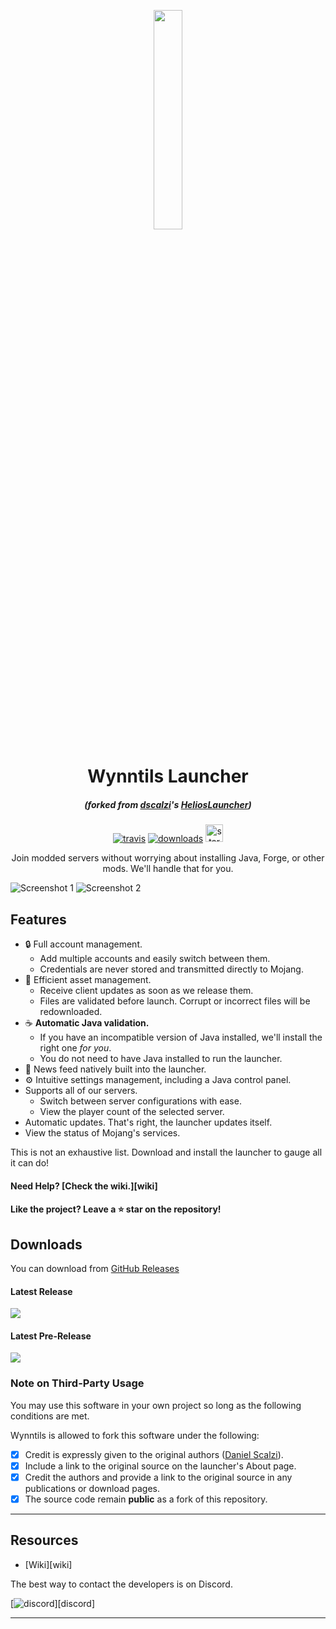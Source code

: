 <p align="center">
<img src="http://cdn.wynntils.com/wynntils%20logo%20-%20w%20paintstroke.png" width=30%>
</p>
<h1 align="center">Wynntils Launcher</h1>

<em><h5 align="center">(forked from <a href="https://github.com/dscalzi">dscalzi</a>'s <a href="https://github.com/dscalzi/HeliosLauncher">HeliosLauncher</a>)</h5></em>

[<p align="center"><img src="https://img.shields.io/travis/Wynntils/Launcher.svg?style=for-the-badge" alt="travis">](https://travis-ci.org/Wynntils/Launcher) [<img src="https://img.shields.io/github/downloads/Wynntils/Launcher/total.svg?style=for-the-badge" alt="downloads">](https://github.com/Wynntils/Launcher/releases) <img src="https://forthebadge.com/images/badges/winter-is-coming.svg"  height="28px" alt="stark"></p>

<p align="center">Join modded servers without worrying about installing Java, Forge, or other mods. We'll handle that for you.</p>

![Screenshot 1](https://i.imgur.com/6o7SmH6.png)
![Screenshot 2](https://i.imgur.com/x3B34n1.png)

## Features

* 🔒 Full account management.
  * Add multiple accounts and easily switch between them.
  * Credentials are never stored and transmitted directly to Mojang.
* 📂 Efficient asset management.
  * Receive client updates as soon as we release them.
  * Files are validated before launch. Corrupt or incorrect files will be redownloaded.
* ☕ **Automatic Java validation.**
  * If you have an incompatible version of Java installed, we'll install the right one *for you*.
  * You do not need to have Java installed to run the launcher.
* 📰 News feed natively built into the launcher.
* ⚙️ Intuitive settings management, including a Java control panel.
* Supports all of our servers.
  * Switch between server configurations with ease.
  * View the player count of the selected server.
* Automatic updates. That's right, the launcher updates itself.
*  View the status of Mojang's services.

This is not an exhaustive list. Download and install the launcher to gauge all it can do!

#### Need Help? [Check the wiki.][wiki]

#### Like the project? Leave a ⭐ star on the repository!

## Downloads

You can download from [GitHub Releases](https://github.com/Wynntils/Launcher/releases)

#### Latest Release

[![](https://img.shields.io/github/release/Wynntils/Launcher.svg?style=flat-square)](https://github.com/Wynntils/Launcher/releases/latest)

#### Latest Pre-Release
[![](https://img.shields.io/github/release/Wynntils/Launcher/all.svg?style=flat-square)](https://github.com/Wynntils/Launcher/releases)

### Note on Third-Party Usage

You may use this software in your own project so long as the following conditions are met.

Wynntils is allowed to fork this software under the following:


- [x] Credit is expressly given to the original authors (<a href="https://github.com/dscalzi">Daniel Scalzi</a>).
- [x] Include a link to the original source on the launcher's About page. 
- [x] Credit the authors and provide a link to the original source in any publications or download pages.
- [x] The source code remain **public** as a fork of this repository.

---

## Resources

* [Wiki][wiki]

The best way to contact the developers is on Discord.

[![discord](https://discordapp.com/api/guilds/394189072635133952/embed.png?style=banner3)][discord]

---
